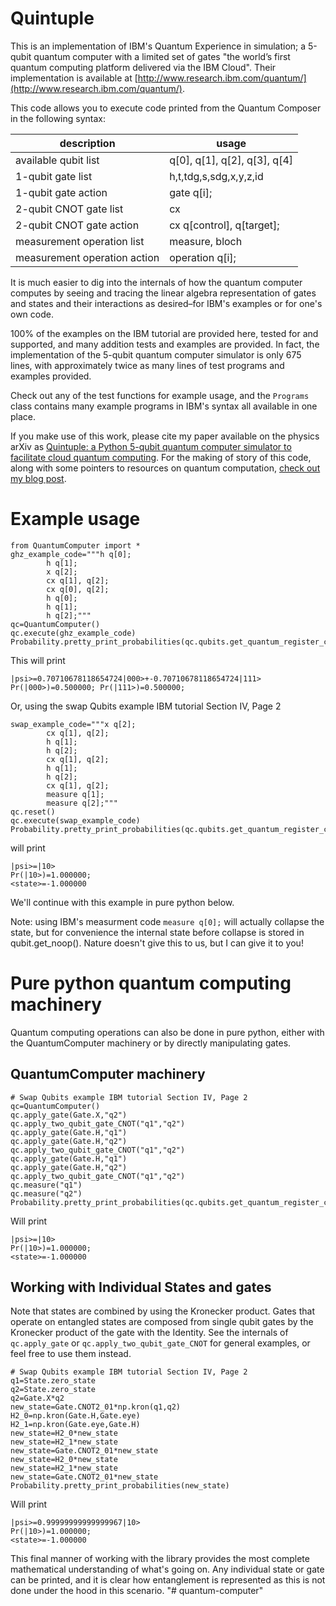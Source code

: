 # Quintuple
This is an implementation of IBM's Quantum Experience in simulation; a 5-qubit quantum computer with a limited set of gates "the world’s first quantum computing platform delivered via the IBM Cloud". Their implementation is available at [http://www.research.ibm.com/quantum/](http://www.research.ibm.com/quantum/).

This code allows you to execute code printed from the Quantum Composer in the following syntax: 

|   description       |    usage           |
| ------------- | ------------- |
|available qubit list| q[0], q[1], q[2], q[3], q[4]|
|1-qubit gate list| h,t,tdg,s,sdg,x,y,z,id|
|1-qubit gate action| gate q[i];|
|2-qubit CNOT gate list | cx |
| 2-qubit CNOT gate action| cx q[control], q[target];|
| measurement operation list | measure, bloch|
| measurement operation action | operation q[i]; |

It is much easier to dig into the internals of how the quantum computer computes by seeing and tracing the linear algebra representation of gates and states and their interactions as desired–for IBM's examples or for one's own code.

100% of the examples on the IBM tutorial are provided here, tested for and supported, and many addition tests and examples are provided. In fact, the implementation of the 5-qubit quantum computer simulator is only 675 lines, with approximately twice as many lines of test programs and examples provided.

Check out any of the test functions for example usage, and the ```Programs``` class contains many example programs in IBM's syntax all available in one place.

If you make use of this work, please cite my paper available on the physics arXiv as [Quintuple: a Python 5-qubit quantum computer simulator to facilitate cloud quantum computing](http://arxiv.org/abs/1606.09225). For the making of story of this code, along with some pointers to resources on quantum computation, [check out my blog post](https://codexgalactic.com/2016/05/21/5-qubit-quantum-computing-simulator/).


# Example usage 
```
from QuantumComputer import *
ghz_example_code="""h q[0];
		h q[1];
		x q[2];
		cx q[1], q[2];
		cx q[0], q[2];
		h q[0];
		h q[1];
		h q[2];"""
qc=QuantumComputer()
qc.execute(ghz_example_code)
Probability.pretty_print_probabilities(qc.qubits.get_quantum_register_containing("q0").get_state())
```
This will print
```
|psi>=0.70710678118654724|000>+-0.70710678118654724|111>
Pr(|000>)=0.500000; Pr(|111>)=0.500000; 
```

Or, using the swap Qubits example IBM tutorial Section IV, Page 2
```
swap_example_code="""x q[2];
		cx q[1], q[2];
		h q[1];
		h q[2];
		cx q[1], q[2];
		h q[1];
		h q[2];
		cx q[1], q[2];
		measure q[1];
		measure q[2];"""
qc.reset()
qc.execute(swap_example_code)
Probability.pretty_print_probabilities(qc.qubits.get_quantum_register_containing("q2").get_state())
```
will print
```
|psi>=|10>
Pr(|10>)=1.000000; 
<state>=-1.000000
```

We'll continue with this example in pure python below.

Note: using IBM's measurment code ```measure q[0];``` will actually collapse the state, but for convenience the internal state before collapse is stored in qubit.get_noop(). Nature doesn't give this to us, but I can give it to you!


# Pure python quantum computing machinery 
Quantum computing operations can also be done in pure python, either with the QuantumComputer machinery or by directly manipulating gates.
## QuantumComputer machinery

```
# Swap Qubits example IBM tutorial Section IV, Page 2
qc=QuantumComputer()
qc.apply_gate(Gate.X,"q2")
qc.apply_two_qubit_gate_CNOT("q1","q2")
qc.apply_gate(Gate.H,"q1")
qc.apply_gate(Gate.H,"q2")
qc.apply_two_qubit_gate_CNOT("q1","q2")
qc.apply_gate(Gate.H,"q1")
qc.apply_gate(Gate.H,"q2")
qc.apply_two_qubit_gate_CNOT("q1","q2")
qc.measure("q1")
qc.measure("q2")
Probability.pretty_print_probabilities(qc.qubits.get_quantum_register_containing("q1").get_state())
```
Will print
```
|psi>=|10>
Pr(|10>)=1.000000; 
<state>=-1.000000
```

## Working with Individual States and gates

Note that states are combined by using the Kronecker product. Gates that operate on entangled states are composed from single qubit gates by the Kronecker product of the gate with the Identity. See the internals of ```qc.apply_gate``` or ```qc.apply_two_qubit_gate_CNOT``` for general examples, or feel free to use them instead.

```
# Swap Qubits example IBM tutorial Section IV, Page 2
q1=State.zero_state
q2=State.zero_state
q2=Gate.X*q2
new_state=Gate.CNOT2_01*np.kron(q1,q2)
H2_0=np.kron(Gate.H,Gate.eye)
H2_1=np.kron(Gate.eye,Gate.H)
new_state=H2_0*new_state
new_state=H2_1*new_state
new_state=Gate.CNOT2_01*new_state
new_state=H2_0*new_state
new_state=H2_1*new_state
new_state=Gate.CNOT2_01*new_state
Probability.pretty_print_probabilities(new_state)
```

Will print 
```
|psi>=0.99999999999999967|10>
Pr(|10>)=1.000000;
<state>=-1.000000
```

 This final manner of working with the library provides the most complete mathematical understanding of what's going on. Any individual state or gate can be printed, and it is clear how entanglement is represented as this is not done under the hood in this scenario.
"# quantum-computer" 
